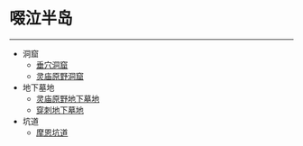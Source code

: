 # 啜泣半岛

---

- 洞窟
    - [垂穴洞窟]()
    - [灵庙原野洞窟]()
- 地下墓地
    - [灵庙原野地下墓地]()
    - [穿刺地下墓地]()
- 坑道
    - [摩恩坑道]()